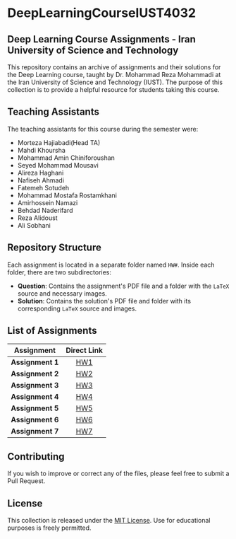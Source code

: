 # DeepLearningCourseIUST4032
## Deep Learning Course Assignments - Iran University of Science and Technology

This repository contains an archive of assignments and their solutions for the Deep Learning course, taught by Dr. Mohammad Reza Mohammadi at the Iran University of Science and Technology (IUST). The purpose of this collection is to provide a helpful resource for students taking this course.

## Teaching Assistants

The teaching assistants for this course during the semester were:
* Morteza Hajiabadi(Head TA)
* Mahdi Khoursha
* Mohammad Amin Chiniforoushan
* Seyed Mohammad Mousavi
* Alireza Haghani
* Nafiseh Ahmadi
* Fatemeh Sotudeh
* Mohammad Mostafa Rostamkhani
* Amirhossein Namazi
* Behdad Naderifard
* Reza Alidoust
* Ali Sobhani

## Repository Structure

Each assignment is located in a separate folder named `HW#`. Inside each folder, there are two subdirectories:

-   **Question**: Contains the assignment's PDF file and a folder with the `LaTeX` source and necessary images.
-   **Solution**: Contains the solution's PDF file and folder with its corresponding `LaTeX` source and images.

## List of Assignments

| Assignment | Direct Link |
| :---: | :---: |
| **Assignment 1** | [HW1](./HW1) |
| **Assignment 2** | [HW2](./HW2) |
| **Assignment 3** | [HW3](./HW3) |
| **Assignment 4** | [HW4](./HW4) |
| **Assignment 5** | [HW5](./HW5) |
| **Assignment 6** | [HW6](./HW6) |
| **Assignment 7** | [HW7](./HW7) |

## Contributing

If you wish to improve or correct any of the files, please feel free to submit a Pull Request.

## License

This collection is released under the [MIT License](LICENSE). Use for educational purposes is freely permitted.
